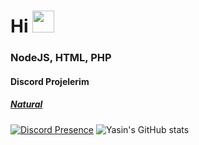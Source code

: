 <h1>Hi <img src="https://media.tenor.com/images/27409f6f9535c3aa8cb650efc319c19a/tenor.gif" height="35px"></h1>

<h3> NodeJS, HTML, PHP</h3>
<h4> Discord Projelerim</h4>
<h5> <a href="https://music-natural.cf">Natural</a></h5>

[![Discord Presence](https://lanyard-profile-readme.vercel.app/api/817498472546041888)](https://discord.com/users/817498472546041888)
![Yasin's GitHub stats](https://github-readme-stats.vercel.app/api?username=savior210&show_icons=true&theme=dark)<br>
